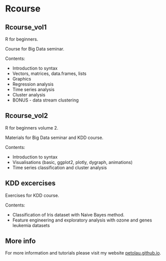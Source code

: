 # Rcourse

## Rcourse_vol1

R for beginners.

Course for Big Data seminar.

Contents:
 - Introduction to syntax
 - Vectors, matrices, data.frames, lists
 - Graphics
 - Regression analysis
 - Time series analysis
 - Cluster analysis
 - BONUS - data stream clustering

## Rcourse_vol2

R for beginners volume 2.

Materials for Big Data seminar and KDD course.

Contents:
 - Introduction to syntax
 - Visualisations (basic, ggplot2, plotly, dygraph, animations)
 - Time series classification and cluster analysis

## KDD excercises

Exercises for KDD course.

Contents:
 - Classification of Iris dataset with Naive Bayes method.
 - Feature engineering and exploratory analysis with ozone and genes leukemia datasets

## More info

For more information and tutorials please visit my website [petolau.github.io](https://petolau.github.io/).
